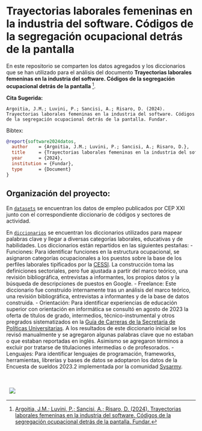 # Trayectorias laborales femeninas en la industria del software. Códigos de la segregación ocupacional detrás de la pantalla

En este repositorio se comparten los datos agregados y los diccionarios que se han utilizado para el análisis del documento **Trayectorias laborales femeninas en la industria del software. Códigos de la segregación ocupacional detrás de la pantalla** [^1]. 

[^1]: [Argoitia, J.M.; Luvini, P.; Sancisi, A.; Risaro, D. (2024). Trayectorias laborales femeninas en la industria del software. Códigos de la segregación ocupacional detrás de la pantalla. Fundar.](https://fund.ar/publicacion/guia-practica-para-analizar-la-complejidad-economica-de-una-provincia/)


**Cita Sugerida:**
```
Argoitia, J.M.; Luvini, P.; Sancisi, A.; Risaro, D. (2024). Trayectorias laborales femeninas en la industria del software. Códigos de la segregación ocupacional detrás de la pantalla. Fundar.
```

Bibtex:
```bibtex
@report{software2024datos,
  author    = {Argoitia, J.M.; Luvini, P.; Sancisi, A.; Risaro, D.},
  title     = {Trayectorias laborales femeninas en la industria del software. Códigos de la segregación ocupacional detrás de la pantalla},
  year      = {2024},
  institution = {Fundar},
  type      = {Document}
}

```

## Organización del proyecto:

En [`datasets`](./datasets/) se encuentran los datos de empleo publicados por CEP XXI junto con el correspondiente diccionario de códigos y sectores de actividad.

En [`diccionarios`](./diccionarios/) se encuentran los diccionarios utilizados para mapear palabras clave y llegar a diversas categorías laborales, educativas y de habilidades. Los diccionarios están repartidos en las siguientes pestañas:
    - Funciones: Para identificar funciones en la estructura ocupacional, se asignaron categorías ocupacionales a los puestos sobre la base de los perfiles laborales tipificados por la [CESSI](https://cessi.org.ar/perfiles-it/). La construcción toma las definiciones sectoriales, pero fue ajustada a partir del marco teórico, una revisión bibliográfica, entrevistas a informantes, los propios datos y la búsqueda de descripciones de puestos en Google.
    - Freelance: Este diccionario fue construido internamente tras un análisis del marco teórico, una revisión bibliográfica, entrevistas a informantes y de la base de datos construida.
    - Orientación: Para identificar experiencias de educación superior con orientación en informática se consultó en agosto de 2023 la oferta de títulos de grado, intermedios, técnico-instrumental y otros pregrados sistematizados en la [Guía de Carreras de la Secretaría de Políticas Universitarias](https://guiadecarreras.siu.edu.ar/carreras_de_pregrado_y_grado.php). A los resultados de este diccionario inicial se los revisó manualmente y se agregaron algunas palabras clave que no estaban o que estaban reportadas en inglés. Asimismo se agregaron términos a excluir por tratarse de titulaciones intermedias o de profesorados.
    - Lenguajes: Para identificar lenguajes de programación, frameworks, herramientas, librerías y bases de datos se adoptaron los datos de la Encuesta de sueldos 2023.2 implementada por la comunidad [Sysarmy](https://sysarmy.com/blog/posts/resultados-de-la-encuesta-de-sueldos-2023-2/).


<div>&nbsp;</div>
<div>&nbsp;</div>
<div>
  &nbsp;
  <a href="https://fund.ar">
  <picture>
    <source media="(prefers-color-scheme: dark)" srcset="https://github.com/datos-Fundar/fundartools/assets/86327859/6ef27bf9-141f-4537-9d78-e16b80196959">
    <source media="(prefers-color-scheme: light)" srcset="https://github.com/datos-Fundar/fundartools/assets/86327859/aa8e7c72-4fad-403a-a8b9-739724b4c533">
    <img src="fund.ar"></img>
  </picture>
</a>

</div>